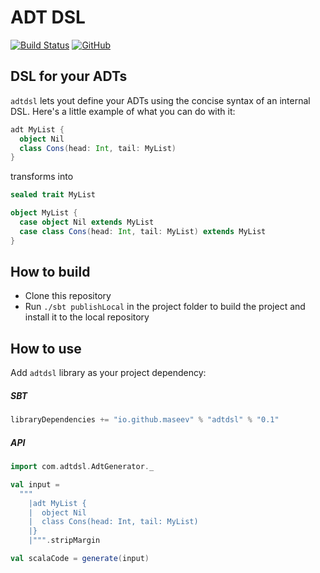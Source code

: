 ADT DSL
=====
[![Build Status](https://travis-ci.org/maseev/adtdsl.svg?branch=master)](https://travis-ci.org/maseev/adtdsl)
[![GitHub](https://img.shields.io/github/license/maseev/adtdsl.svg)](https://github.com/maseev/adtdsl/blob/master/LICENSE)

DSL for your ADTs
-------------------------------------------------------------------------------------------
`adtdsl` lets yout define your ADTs using the concise syntax of an internal DSL. 
Here's a little example of what you can do with it:

```scala
adt MyList {
  object Nil
  class Cons(head: Int, tail: MyList)
}
```

transforms into

```scala
sealed trait MyList

object MyList {
  case object Nil extends MyList
  case class Cons(head: Int, tail: MyList) extends MyList
}
```

How to build
------------
* Clone this repository
* Run `./sbt publishLocal` in the project folder to build the project and install it to the local repository

How to use
----------

Add `adtdsl` library as your project dependency:

##### SBT
```scala
libraryDependencies += "io.github.maseev" % "adtdsl" % "0.1"
```

##### API

```scala
import com.adtdsl.AdtGenerator._

val input =
  """
    |adt MyList {
    |  object Nil
    |  class Cons(head: Int, tail: MyList)
    |}
    |""".stripMargin

val scalaCode = generate(input)
```